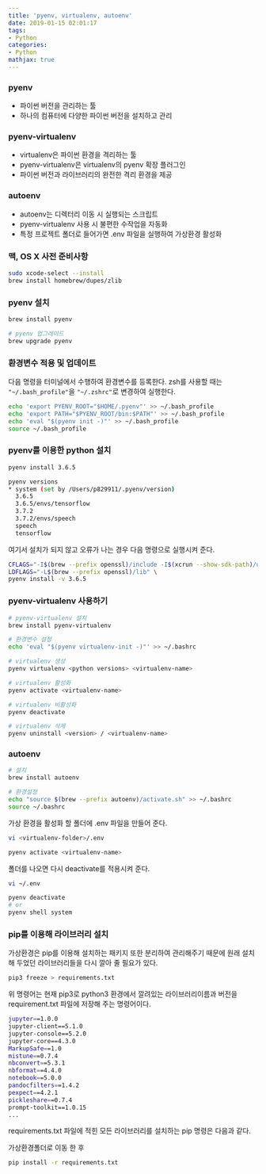 ```yaml
---
title: 'pyenv, virtualenv, autoenv'
date: 2019-01-15 02:01:17
tags:
- Python
categories:
- Python
mathjax: true
---
```


### pyenv

- 파이썬 버전을 관리하는 툴
- 하나의 컴퓨터에 다양한 파이썬 버전을 설치하고 관리



### pyenv-virtualenv

- virtualenv은 파이썬 환경을 격리하는 툴
- pyenv-virtualenv은 virtualenv의 pyenv 확장 플러그인
- 파이썬 버전과 라이브러리의 완전한 격리 환경을 제공



### autoenv

- autoenv는 디렉터리 이동 시 실행되는 스크립트
- pyenv-virtualenv 사용 시 불편한 수작업을 자동화
- 특정 프로젝트 폴더로 들어가면 .env 파일을 실행하여 가상환경 활성화



### 맥, OS X 사전 준비사항

```bash
sudo xcode-select --install
brew install homebrew/dupes/zlib
```



### pyenv 설치

```bash
brew install pyenv

# pyenv 업그레이드
brew upgrade pyenv
```



### 환경변수 적용 및 업데이트

다음 명령을 터미널에서 수행하여 환경변수를 등록한다. zsh를 사용할 때는 `"~/.bash_profile"`을 `"~/.zshrc"`로 변경하여 실행한다.

```bash
echo 'export PYENV_ROOT="$HOME/.pyenv"' >> ~/.bash_profile
echo 'export PATH="$PYENV_ROOT/bin:$PATH"' >> ~/.bash_profile
echo 'eval "$(pyenv init -)"' >> ~/.bash_profile
source ~/.bash_profile
```



### pyenv를 이용한 python 설치

```bash
pyenv install 3.6.5

pyenv versions
* system (set by /Users/p829911/.pyenv/version)
  3.6.5
  3.6.5/envs/tensorflow
  3.7.2
  3.7.2/envs/speech
  speech
  tensorflow
```

여기서 설치가 되지 않고 오류가 나는 경우 다음 명령으로 실행시켜 준다.

```bash
CFLAGS="-I$(brew --prefix openssl)/include -I$(xcrun --show-sdk-path)/usr/include" \
LDFLAGS="-L$(brew --prefix openssl)/lib" \
pyenv install -v 3.6.5
```



### pyenv-virtualenv 사용하기

```bash
# pyenv-virtualenv 설치
brew install pyenv-virtualenv

# 환경변수 설정
echo 'eval "$(pyenv virtualenv-init -)"' >> ~/.bashrc

# virtualenv 생성
pyenv virtualenv <python versions> <virtualenv-name>

# virtualenv 활성화
pyenv activate <virtualenv-name>

# virtualenv 비활성화
pyenv deactivate

# virtualenv 삭제
pyenv uninstall <version> / <virtualenv-name>
```



### autoenv

```bash
# 설치
brew install autoenv

# 환경설정
echo "source $(brew --prefix autoenv)/activate.sh" >> ~/.bashrc
source ~/.bashrc
```

가상 환경을 활성화 할 폴더에 .env 파일을 만들어 준다.

```bash
vi <virtualenv-folder>/.env

pyenv activate <virtualenv-name>
```

폴더를 나오면 다시 deactivate를 적용시켜 준다.

```bash
vi ~/.env

pyenv deactivate
# or
pyenv shell system
```



### pip를 이용해 라이브러리 설치

가상환경은 pip를 이용해 설치하는 패키지 또한 분리하여 관리해주기 때문에 원래 설치해 두었던 라이브러리들을 다시 깔아 줄 필요가 있다.

```bash
pip3 freeze > requirements.txt
```

위 명령어는 현재 pip3로  python3 환경에서 깔려있는 라이브러리이름과 버전을 requirement.txt 파일에 저장해 주는 명령어이다.

```bash
jupyter==1.0.0
jupyter-client==5.1.0
jupyter-console==5.2.0
jupyter-core==4.3.0
MarkupSafe==1.0
mistune==0.7.4
nbconvert==5.3.1
nbformat==4.4.0
notebook==5.0.0
pandocfilters==1.4.2
pexpect==4.2.1
pickleshare==0.7.4
prompt-toolkit==1.0.15
...
```



requirements.txt 파일에 적힌 모든 라이브러리를 설치하는 pip 명령은 다음과 같다.

가상환경폴더로 이동 한 후

```bash
pip install -r requirements.txt
```

